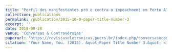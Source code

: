 ```yaml
---
title: "Perfil dos manifestantes pró e contra o impeachment em Porto Alegre e as TICs uma análise quantitativa"
collection: publications
permalink: /publication/2015-10-0-paper-title-number-3
excerpt: ''
date: 2018-09-28
venue: 'Conversas & Controvérsias'
paperurl: 'https://revistaseletronicas.pucrs.br/index.php/conversasecontroversias/article/view/30365/17299'
citation: 'Your Name, You. (2015). &quot;Paper Title Number 3.&quot; <i>Journal 1</i>. 1(3).'
---
```


